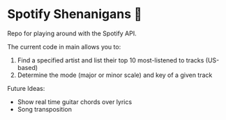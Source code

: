 # Spotify Shenanigans 🎵

Repo for playing around with the Spotify API.

The current code in main allows you to:

1. Find a specified artist and list their top 10 most-listened to tracks (US-based)
2. Determine the mode (major or minor scale) and key of a given track

Future Ideas:
- Show real time guitar chords over lyrics
- Song transposition
